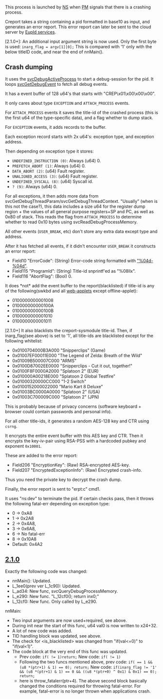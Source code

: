 This process is launched by [NS](NS%20Services.md "wikilink") when
[PM](Process%20Manager%20services.md "wikilink") signals that there is a
crashing process.

Creport takes a string containing a pid formatted in base10 as input,
and generates an error report. This error report can later be sent to
the cloud server by [Eupld services](Eupld%20services.md "wikilink").

\[2.1.0+\]: An additional input argument string is now used. Only the
first byte is used: `inarg_flag = argv[1][0];` This is compared with '1'
only with the below titleID code, and near the end of nnMain().

## Crash dumping

It uses the [svcDebugActiveProcess](SVC.md "wikilink") to start a
debug-session for the pid. It loops
[svcGetDebugEvent](SVC.md "wikilink") to fetch all debug events.

It has a event buffer of 128 u64's that starts with
"CREP\\x01\\x00\\x00\\x00".

It only cares about type `EXCEPTION` and `ATTACH_PROCESS` events.

For `ATTACH_PROCESS` events it saves the title-id of the crashed process
(this is the first u64 of the type-specific data), and a flag whether to
dump stack.

For `EXCEPTION` events, it adds records to the buffer.

Each exception record starts with 2x u64's: exception type, and
exception address.

Then depending on exception type it stores:

  - `UNDEFINED_INSTRUCTION (0)`: Always (u64) 0.
  - `PREFETCH_ABORT (1)`: Always (u64) 0.
  - `DATA_ABORT (2)`: (u64) Fault register.
  - `UNALIGNED_ACCESS (3)`: (u64) Fault register.
  - `UNDEFINED_SYSCALL (8)`: (u64) Syscall id.
  - `? (9)`: Always (u64) 0.

For all exceptions, it then adds more data from
svcGetDebugThreadParam/svcGetDebugThreadContext. "Usually" (when is this
not the case?), this data includes a size u64 for the register dump
region + the values of all general purpose registers+SP and PC, as well
as 0x80 of stack. This reads the flag from `ATTACH_PROCESS` to determine
whether to read 0x10 bytes using svcReadDebugProcessMemory.

All other events (`USER_BREAK`, etc) don't store any extra data except
type and address.

After it has fetched all events, if it didn't encounter `USER_BREAK` it
constructs an error report:

  - Field10 "ErrorCode": (String) Error-code string formatted with
    ["%04d-%04d"](Error%20codes.md "wikilink").
  - Field115 "ProgramId": (String) Title-id snprintf'ed as "%08llx".
  - Field116 "AbortFlag": (Bool) 0.

It does \*not\* add the event buffer to the report(blacklisted) if
title-id is any of the following(swkbd and all
[web-applets](Internet%20Browser.md "wikilink") except offline-applet):

  - 0100000000001008
  - 010000000000100A
  - 010000000000100B
  - 0100000000001010
  - 0100000000001011

\[2.1.0+\] It also blacklists the creport-sysmodule title-id. Then, if
inarg\_flag(see above) is set to '1', all title-ids are blacklisted
except for the following whitelist:

  - 0x0100704000B3A000 "Snipperclips" (Game)
  - 0x01007EF00011E000 "The Legend of Zelda: Breath of the Wild"
  - 0x01009B500007C000 "ARMS"
  - 0x0100D87002EE0000 "Snipperclips - Cut it out, together\!"
  - 0x0100F8F0000A2000 "Splatoon 2" (EUR)
  - 0x010000A00218E000 "Splatoon 2 Global Testfire"
  - 0x01000320000CC000 "1-2 Switch"
  - 0x0100152000022000 "Mario Kart 8 Deluxe"
  - 0x01003BC0000A0000 "Splatoon 2" (USA)
  - 0x01003C700009C000 "Splatoon 2" (JPN)

This is probably because of privacy concerns (software keyboard +
browser could contain passwords and personal info).

For all other title-ids, it generates a random AES-128 key and CTR using
`csrng`.

It encrypts the entire event buffer with this AES key and CTR. Then it
encrypts the key-iv-pair using RSA-PSS with a hardcoded pubkey and
exponent `0x10001`.

These are added to the error report:

  - Field206 "EncryptionKey": (Raw) RSA-encrypted AES-key.
  - Field207 "EncryptedExceptionInfo": (Raw) Encrypted crash-info.

Thus you need the private key to decrypt the crash dump.

Finally, the error report is sent to "erpt:c" cmd1.

It uses "ns:dev" to terminate the pid. If certain checks pass, then it
throws the following fatal-err depending on exception type:

  - 0 -\> 0xA8
  - 1 -\> 0x2A8
  - 2 -\> 0x4A8,
  - 3 -\> 0x6A8,
  - 6 -\> No fatal-err
  - 8 -\> 0x10A8
  - Default: 0x4A2

## [2.1.0](2.1.0.md "wikilink")

Exactly the following code was changed:

  - nnMain(): Updated.
  - L\_1ee0(prev ver L\_1c90): Updated.
  - L\_ad34: New func, svcQueryDebugProcessMemory.
  - L\_e290: New func. "L\_12cf0(<inparams>); return inx0;"
  - L\_12cf0: New func. Only called by L\_e290.

nnMain:

  - Two input arguments are now used+required, see above.
  - During init near the start of this func, u64 val0 is now written to
    x24+32.
  - A lot of new code was added.
  - TID handling block was updated, see above.
  - The check for <is_blacklisted> was changed from
    "if(val\<=0)<branch>" to "if(val\<1)<branch>".
  - The code block at the very end of this func was updated.
      - Prev code: `if(`<loadedval>` != 1)return;` New code:
        `if(`<loadedval>`
        != 1)`<jump over the two following func calls which are the same as prev ver>
      - Following the two funcs mentioned above, prev code:
        `if(`<loadedval>` == 1 && (u8 *(ptr+1) & 1) == 0)`<call func>`;
        return;` New code: `if(inarg_flag != '1' && (u8 *(ptr+1) & 1)
        == 0 && ((u8 *(ptr+0) ^ 0x1) & 0x1) == 0)`<call func>`; return;`
      - <call func> here is throw\_fatalerr(ptr+4). The above second
        block basically changed the conditions required for throwing
        fatal-error. For example, fatal-error is no longer thrown when
        applications crash.
